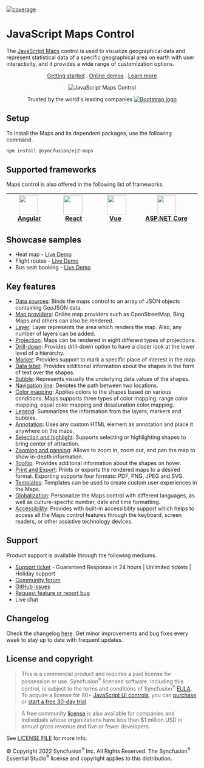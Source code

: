 [![coverage](http://ej2.syncfusion.com/badges/ej2-maps/coverage.svg)](http://ej2.syncfusion.com/badges/ej2-maps)

# JavaScript Maps Control

The [JavaScript Maps](https://www.syncfusion.com/javascript-ui-controls/js-maps-library?utm_source=npm&utm_medium=listing&utm_campaign=javascript-map-npm) control is used to visualize geographical data and represent statistical data of a specific geographical area on earth with user interactivity, and it provides a wide range of customization options.

<p align="center">
    <a href="https://ej2.syncfusion.com/documentation/maps/getting-started/?utm_source=npm&utm_medium=listing&utm_campaign=javascript-map-npm">Getting started</a> . 
    <a href="https://ej2.syncfusion.com/demos/?utm_source=npm&utm_medium=listing&utm_campaign=javascript-map-npm#/material/maps/default.html">Online demos</a> . 
    <a href="https://www.syncfusion.com/javascript-ui-controls/js-maps?utm_source=npm&utm_medium=listing&utm_campaign=javascript-map-npm">Learn more</a>
</p>

<p align="center">
    <img src="https://raw.githubusercontent.com/SyncfusionExamples/nuget-img/master/javascript/javascript-map.png" alt="JavaScript Maps Control">
</p>

<p align="center">
Trusted by the world's leading companies
  <a href="https://www.syncfusion.com">
    <img src="https://raw.githubusercontent.com/SyncfusionExamples/nuget-img/master/syncfusion/syncfusion-trusted-companies.webp" alt="Bootstrap logo">
  </a>
</p>

## Setup

To install the Maps and its dependent packages, use the following command.

```sh
npm install @syncfusion/ej2-maps
```

## Supported frameworks

Maps control is also offered in the following list of frameworks.

| [<img src="https://ej2.syncfusion.com/github/images/angular.svg" height="50" />](https://www.syncfusion.com/angular-ui-components?utm_medium=listing&utm_source=github)<br/>&nbsp;&nbsp;&nbsp;&nbsp;&nbsp;[Angular](https://www.syncfusion.com/angular-ui-components?utm_medium=listing&utm_source=github)&nbsp;&nbsp;&nbsp;&nbsp; | [<img src="https://ej2.syncfusion.com/github/images/react.svg"  height="50" />](https://www.syncfusion.com/react-ui-components?utm_medium=listing&utm_source=github)<br/>&nbsp;&nbsp;&nbsp;&nbsp;&nbsp;&nbsp;&nbsp;[React](https://www.syncfusion.com/react-ui-components?utm_medium=listing&utm_source=github)&nbsp;&nbsp;&nbsp;&nbsp;&nbsp;&nbsp; | [<img src="https://ej2.syncfusion.com/github/images/vue.svg" height="50" />](https://www.syncfusion.com/vue-ui-components?utm_medium=listing&utm_source=github)<br/>&nbsp;&nbsp;&nbsp;&nbsp;&nbsp;&nbsp;&nbsp;[Vue](https://www.syncfusion.com/vue-ui-components?utm_medium=listing&utm_source=github)&nbsp;&nbsp;&nbsp;&nbsp;&nbsp;&nbsp;&nbsp;&nbsp;&nbsp; | [<img src="https://ej2.syncfusion.com/github/images/netcore.svg" height="50" />](https://www.syncfusion.com/aspnet-core-ui-controls?utm_medium=listing&utm_source=github)<br/>&nbsp;&nbsp;[ASP.NET&nbsp;Core](https://www.syncfusion.com/aspnet-core-ui-controls?utm_medium=listing&utm_source=github)&nbsp;&nbsp; | [<img src="https://ej2.syncfusion.com/github/images/netmvc.svg" height="50" />](https://www.syncfusion.com/aspnet-mvc-ui-controls?utm_medium=listing&utm_source=github)<br/>&nbsp;&nbsp;[ASP.NET&nbsp;MVC](https://www.syncfusion.com/aspnet-mvc-ui-controls?utm_medium=listing&utm_source=github)&nbsp;&nbsp; | 
| :-----: | :-----: | :-----: | :-----: | :-----: |

## Showcase samples

* Heat map - [Live Demo](https://ej2.syncfusion.com/demos/?utm_source=npm&utm_campaign=javascript-map-npm#/material/maps/heat-map.html)
* Flight routes - [Live Demo](https://ej2.syncfusion.com/demos/?utm_source=npm&utm_campaign=javascript-map-npm#/material/maps/curved-lines.html)
* Bus seat booking - [Live Demo](https://ej2.syncfusion.com/demos/?utm_source=npm&utm_campaign=javascript-map-npm#/material/maps/seat-selection.html)

## Key features

* [Data sources](https://ej2.syncfusion.com/documentation/maps/populate-data/?utm_source=npm&utm_campaign=javascript-map-npm): Binds the maps control to an array of JSON objects containing GeoJSON data.
* [Map providers](https://ej2.syncfusion.com/documentation/maps/providers/other-maps/?utm_source=npm&utm_campaign=javascript-map-npm): Online map providers such as OpenStreetMap, Bing Maps and others can also be rendered.
* [Layer](https://ej2.syncfusion.com/documentation/maps/layers/?utm_source=npm&utm_campaign=javascript-map-npm): Layer represents the area which renders the map. Also, any number of layers can be added.
* [Projection](https://ej2.syncfusion.com/demos/?utm_source=npm&utm_campaign=javascript-map-npm#/material/maps/projection.html): Maps can be rendered in eight different types of projections.
* [Drill-down](https://ej2.syncfusion.com/demos/?utm_source=npm&utm_campaign=javascript-map-npm#/material/maps/drilldown.html): Provides drill-down option to have a closer look at the lower level of a hierarchy.
* [Marker](https://ej2.syncfusion.com/documentation/maps/markers/?utm_source=npm&utm_campaign=javascript-map-npm): Provides support to mark a specific place of interest in the map.
* [Data label](https://ej2.syncfusion.com/documentation/maps/data-label/?utm_source=npm&utm_campaign=javascript-map-npm): Provides additional information about the shapes in the form of text over the shapes.
* [Bubble](https://ej2.syncfusion.com/documentation/maps/bubble/?utm_source=npm&utm_campaign=javascript-map-npm): Represents visually the underlying data values of the shapes.
* [Navigation line](https://ej2.syncfusion.com/documentation/maps/navigation-line/?utm_source=npm&utm_campaign=javascript-map-npm): Denotes the path between two locations.
* [Color mapping](https://ej2.syncfusion.com/documentation/maps/color-mapping/?utm_source=npm&utm_campaign=javascript-map-npm): Applies colors to the shapes based on various conditions. Maps supports three types of color mapping: range color mapping, equal color mapping and desaturation color mapping.
* [Legend](https://ej2.syncfusion.com/documentation/maps/legend/?utm_source=npm&utm_campaign=javascript-map-npm): Summarizes the information from the layers, markers and bubbles.
* [Annotation](https://ej2.syncfusion.com/documentation/maps/annotations/?utm_source=npm&utm_campaign=javascript-map-npm): Uses any custom HTML element as annotation and place it anywhere on the maps.
* [Selection and highlight](https://ej2.syncfusion.com/documentation/maps/user-interactions/?utm_source=npm&utm_campaign=javascript-map-npm#selection): Supports selecting or highlighting shapes to bring center of attraction.
* [Zooming and panning](https://ej2.syncfusion.com/documentation/maps/user-interactions/?utm_source=npm&utm_campaign=javascript-map-npm#zooming): Allows to zoom in, zoom out, and pan the map to show in-depth information.
* [Tooltip](https://ej2.syncfusion.com/documentation/maps/user-interactions/?utm_source=npm&utm_campaign=javascript-map-npm#tooltip): Provides additonal information about the shapes on hover.
* [Print and Export](https://ej2.syncfusion.com/documentation/maps/print/?utm_source=npm&utm_campaign=javascript-map-npm): Prints or exports the rendered maps to a desired format. Exporting supports four formats: PDF, PNG, JPEG and SVG.
* [Templates](https://ej2.syncfusion.com/demos/?utm_source=npm&utm_campaign=javascript-map-npm#/material/maps/marker-template.html): Templates can be used to create custom user experiences in the Maps.
* [Globalization](https://ej2.syncfusion.com/documentation/maps/internationalization/?utm_source=npm&utm_campaign=javascript-map-npm): Personalize the Maps control with different languages, as well as culture-specific number, date and time formatting.
* [Accessibility](https://ej2.syncfusion.com/documentation/maps/accessibility/?utm_source=npm&utm_campaign=javascript-map-npm): Provides with built-in accessibility support which helps to access all the Maps control features through the keyboard, screen readers, or other assistive technology devices.

## Support

Product support is available through the following mediums.

* [Support ticket](https://support.syncfusion.com/support/tickets/create) - Guaranteed Response in 24 hours | Unlimited tickets | Holiday support
* [Community forum](https://www.syncfusion.com/forums/essential-js2?utm_source=npm&utm_medium=listing&utm_campaign=javascript-map-npm)
* [GitHub issues](https://github.com/syncfusion/ej2-javascript-ui-controls/issues/new)
* [Request feature or report bug](https://www.syncfusion.com/feedback/javascript?utm_source=npm&utm_medium=listing&utm_campaign=javascript-map-npm)
* Live chat

## Changelog

Check the changelog [here](https://github.com/syncfusion/ej2-javascript-ui-controls/blob/master/controls/maps/CHANGELOG.md?utm_source=npm&utm_campaign=javascript-map-npm). Get minor improvements and bug fixes every week to stay up to date with frequent updates.

## License and copyright

> This is a commercial product and requires a paid license for possession or use. Syncfusion<sup>®</sup> licensed software, including this control, is subject to the terms and conditions of Syncfusion<sup>®</sup> [EULA](https://www.syncfusion.com/eula/es/). To acquire a license for 80+ [JavaScript UI controls](https://www.syncfusion.com/javascript-ui-controls), you can [purchase](https://www.syncfusion.com/sales/products) or [start a free 30-day trial](https://www.syncfusion.com/account/manage-trials/start-trials).

> A free community [license](https://www.syncfusion.com/products/communitylicense) is also available for companies and individuals whose organizations have less than $1 million USD in annual gross revenue and five or fewer developers.

See [LICENSE FILE](https://github.com/syncfusion/ej2-javascript-ui-controls/blob/master/controls/maps/license?utm_source=npm&utm_campaign=javascript-map-npm) for more info.

&copy; Copyright 2022 Syncfusion<sup>®</sup> Inc. All Rights Reserved. The Syncfusion<sup>®</sup> Essential Studio<sup>®</sup> license and copyright applies to this distribution.